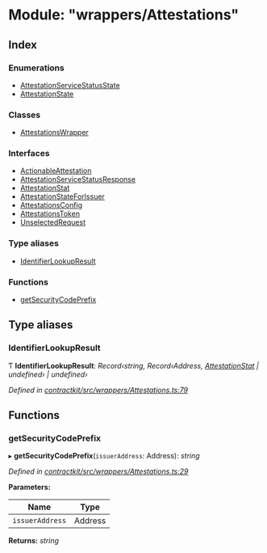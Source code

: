 # Module: "wrappers/Attestations"

## Index

### Enumerations

* [AttestationServiceStatusState](../enums/_wrappers_attestations_.attestationservicestatusstate.md)
* [AttestationState](../enums/_wrappers_attestations_.attestationstate.md)

### Classes

* [AttestationsWrapper](../classes/_wrappers_attestations_.attestationswrapper.md)

### Interfaces

* [ActionableAttestation](../interfaces/_wrappers_attestations_.actionableattestation.md)
* [AttestationServiceStatusResponse](../interfaces/_wrappers_attestations_.attestationservicestatusresponse.md)
* [AttestationStat](../interfaces/_wrappers_attestations_.attestationstat.md)
* [AttestationStateForIssuer](../interfaces/_wrappers_attestations_.attestationstateforissuer.md)
* [AttestationsConfig](../interfaces/_wrappers_attestations_.attestationsconfig.md)
* [AttestationsToken](../interfaces/_wrappers_attestations_.attestationstoken.md)
* [UnselectedRequest](../interfaces/_wrappers_attestations_.unselectedrequest.md)

### Type aliases

* [IdentifierLookupResult](_wrappers_attestations_.md#identifierlookupresult)

### Functions

* [getSecurityCodePrefix](_wrappers_attestations_.md#getsecuritycodeprefix)

## Type aliases

###  IdentifierLookupResult

Ƭ **IdentifierLookupResult**: *Record‹string, Record‹Address, [AttestationStat](../interfaces/_wrappers_attestations_.attestationstat.md) | undefined› | undefined›*

*Defined in [contractkit/src/wrappers/Attestations.ts:79](https://github.com/celo-org/celo-monorepo/blob/master/packages/sdk/contractkit/src/wrappers/Attestations.ts#L79)*

## Functions

###  getSecurityCodePrefix

▸ **getSecurityCodePrefix**(`issuerAddress`: Address): *string*

*Defined in [contractkit/src/wrappers/Attestations.ts:29](https://github.com/celo-org/celo-monorepo/blob/master/packages/sdk/contractkit/src/wrappers/Attestations.ts#L29)*

**Parameters:**

Name | Type |
------ | ------ |
`issuerAddress` | Address |

**Returns:** *string*
